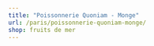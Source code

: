 ```yaml
---
title: "Poissonnerie Quoniam - Monge"
url: /paris/poissonnerie-quoniam-monge/
shop: fruits de mer
---
```

